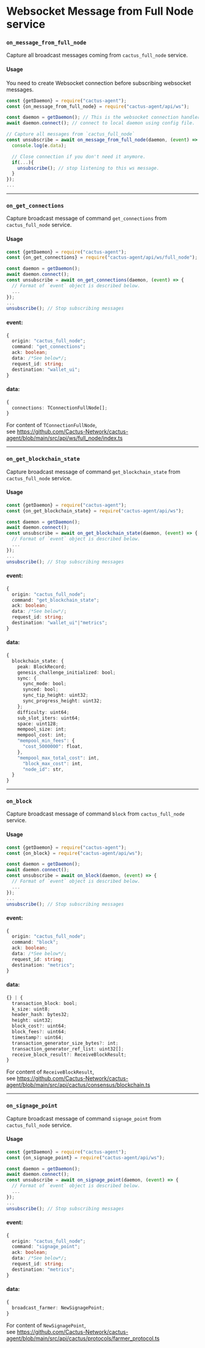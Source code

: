 # Websocket Message from Full Node service

### `on_message_from_full_node`
Capture all broadcast messages coming from `cactus_full_node` service.

#### Usage
You need to create Websocket connection before subscribing websocket messages.
```js
const {getDaemon} = require("cactus-agent");
const {on_message_from_full_node} = require("cactus-agent/api/ws");

const daemon = getDaemon(); // This is the websocket connection handler
await daemon.connect(); // connect to local daemon using config file.

// Capture all messages from `cactus_full_node`
const unsubscribe = await on_message_from_full_node(daemon, (event) => {
  console.log(e.data);

  // Close connection if you don't need it anymore.
  if(...){
    unsubscribe(); // stop listening to this ws message.
  }
});
...
```

---

### `on_get_connections`
Capture broadcast message of command `get_connections` from `cactus_full_node` service.

#### Usage
```typescript
const {getDaemon} = require("cactus-agent");
const {on_get_connections} = require("cactus-agent/api/ws/full_node");

const daemon = getDaemon();
await daemon.connect();
const unsubscribe = await on_get_connections(daemon, (event) => {
  // Format of `event` object is described below.
  ...
});
...
unsubscribe(); // Stop subscribing messages
```

#### event:
```typescript
{
  origin: "cactus_full_node";
  command: "get_connections";
  ack: boolean;
  data: /*See below*/;
  request_id: string;
  destination: "wallet_ui";
}
```
#### data:
```typescript
{
  connections: TConnectionFullNode[];
}
```
For content of `TConnectionFullNode`,  
see https://github.com/Cactus-Network/cactus-agent/blob/main/src/api/ws/full_node/index.ts

---

### `on_get_blockchain_state`
Capture broadcast message of command `get_blockchain_state` from `cactus_full_node` service.

#### Usage
```typescript
const {getDaemon} = require("cactus-agent");
const {on_get_blockchain_state} = require("cactus-agent/api/ws");

const daemon = getDaemon();
await daemon.connect();
const unsubscribe = await on_get_blockchain_state(daemon, (event) => {
  // Format of `event` object is described below.
  ...
});
...
unsubscribe(); // Stop subscribing messages
```

#### event:
```typescript
{
  origin: "cactus_full_node";
  command: "get_blockchain_state";
  ack: boolean;
  data: /*See below*/;
  request_id: string;
  destination: "wallet_ui"|"metrics";
}
```
#### data:
```typescript
{
  blockchain_state: {
    peak: BlockRecord;
    genesis_challenge_initialized: bool;
    sync: {
      sync_mode: bool;
      synced: bool;
      sync_tip_height: uint32;
      sync_progress_height: uint32;
    };
    difficulty: uint64;
    sub_slot_iters: uint64;
    space: uint128;
    mempool_size: int;
    mempool_cost: int;
    "mempool_min_fees": {
      "cost_5000000": float,
    },
    "mempool_max_total_cost": int,
      "block_max_cost": int,
      "node_id": str,
  }
}
```

---

### `on_block`
Capture broadcast message of command `block` from `cactus_full_node` service.

#### Usage
```typescript
const {getDaemon} = require("cactus-agent");
const {on_block} = require("cactus-agent/api/ws");

const daemon = getDaemon();
await daemon.connect();
const unsubscribe = await on_block(daemon, (event) => {
  // Format of `event` object is described below.
  ...
});
...
unsubscribe(); // Stop subscribing messages
```

#### event:
```typescript
{
  origin: "cactus_full_node";
  command: "block";
  ack: boolean;
  data: /*See below*/;
  request_id: string;
  destination: "metrics";
}
```
#### data:
```typescript
{} | {
  transaction_block: bool;
  k_size: uint8;
  header_hash: bytes32;
  height: uint32;
  block_cost?: uint64;
  block_fees?: uint64;
  timestamp?: uint64;
  transaction_generator_size_bytes?: int;
  transaction_generator_ref_list: uint32[];
  receive_block_result?: ReceiveBlockResult;
}
```
For content of `ReceiveBlockResult`,  
see https://github.com/Cactus-Network/cactus-agent/blob/main/src/api/cactus/consensus/blockchain.ts

---

### `on_signage_point`
Capture broadcast message of command `signage_point` from `cactus_full_node` service.

#### Usage
```typescript
const {getDaemon} = require("cactus-agent");
const {on_signage_point} = require("cactus-agent/api/ws");

const daemon = getDaemon();
await daemon.connect();
const unsubscribe = await on_signage_point(daemon, (event) => {
  // Format of `event` object is described below.
  ...
});
...
unsubscribe(); // Stop subscribing messages
```

#### event:
```typescript
{
  origin: "cactus_full_node";
  command: "signage_point";
  ack: boolean;
  data: /*See below*/;
  request_id: string;
  destination: "metrics";
}
```
#### data:
```typescript
{
  broadcast_farmer: NewSignagePoint;
}
```
For content of `NewSignagePoint`,  
see https://github.com/Cactus-Network/cactus-agent/blob/main/src/api/cactus/protocols/farmer_protocol.ts
